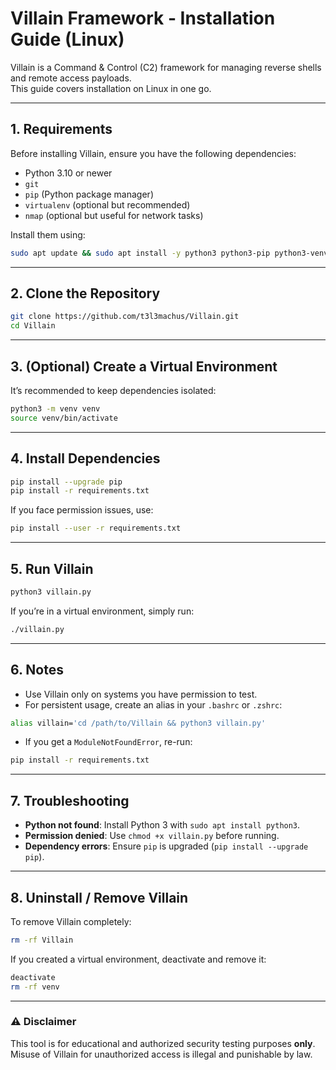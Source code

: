 # Villain Framework - Installation Guide (Linux)

Villain is a Command & Control (C2) framework for managing reverse shells and remote access payloads.  
This guide covers installation on Linux in one go.

---

## 1. Requirements

Before installing Villain, ensure you have the following dependencies:

- Python 3.10 or newer
- `git`
- `pip` (Python package manager)
- `virtualenv` (optional but recommended)
- `nmap` (optional but useful for network tasks)

Install them using:

```bash
sudo apt update && sudo apt install -y python3 python3-pip python3-venv git nmap
```

---

## 2. Clone the Repository

```bash
git clone https://github.com/t3l3machus/Villain.git
cd Villain
```

---

## 3. (Optional) Create a Virtual Environment

It’s recommended to keep dependencies isolated:

```bash
python3 -m venv venv
source venv/bin/activate
```

---

## 4. Install Dependencies

```bash
pip install --upgrade pip
pip install -r requirements.txt
```

If you face permission issues, use:

```bash
pip install --user -r requirements.txt
```

---

## 5. Run Villain

```bash
python3 villain.py
```

If you’re in a virtual environment, simply run:

```bash
./villain.py
```

---

## 6. Notes

- Use Villain only on systems you have permission to test.
- For persistent usage, create an alias in your `.bashrc` or `.zshrc`:
  
```bash
alias villain='cd /path/to/Villain && python3 villain.py'
```

- If you get a `ModuleNotFoundError`, re-run:
  
```bash
pip install -r requirements.txt
```

---

## 7. Troubleshooting

- **Python not found**: Install Python 3 with `sudo apt install python3`.
- **Permission denied**: Use `chmod +x villain.py` before running.
- **Dependency errors**: Ensure `pip` is upgraded (`pip install --upgrade pip`).

---

## 8. Uninstall / Remove Villain

To remove Villain completely:

```bash
rm -rf Villain
```

If you created a virtual environment, deactivate and remove it:

```bash
deactivate
rm -rf venv
```

---

### ⚠ Disclaimer
This tool is for educational and authorized security testing purposes **only**.  
Misuse of Villain for unauthorized access is illegal and punishable by law.
